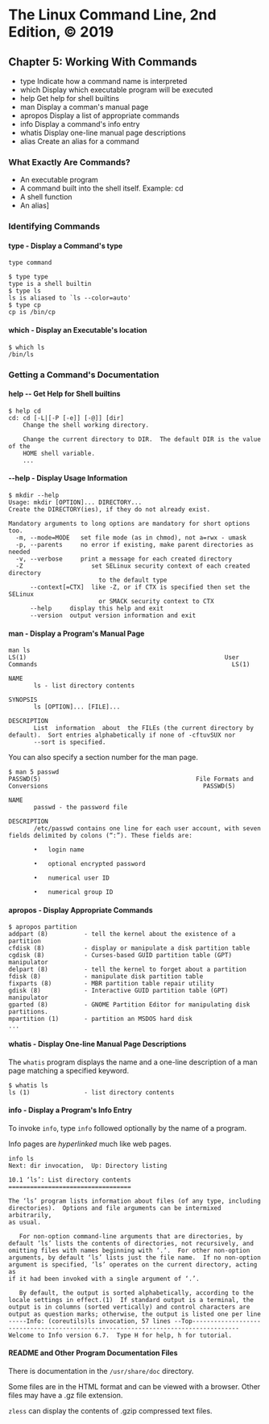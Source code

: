 # The Linux Command Line, 2nd Edition, © 2019

## Chapter 5: Working With Commands

* type Indicate how a command name is interpreted
* which Display which executable program will be executed
* help Get help for shell builtins
* man Display a comman's manual page
* apropos Display a list of appropriate commands
* info Display a command's info entry
* whatis Display one-line manual page descriptions
* alias Create an alias for a command

### What Exactly Are Commands?

* An executable program
* A command built into the shell itself. Example: cd
* A shell function
* An alias]

### Identifying Commands 

#### type - Display a Command's type

`type command`

```
$ type type
type is a shell builtin
$ type ls
ls is aliased to `ls --color=auto'
$ type cp
cp is /bin/cp
```

#### which - Display an Executable's location

```
$ which ls
/bin/ls
```

### Getting a Command's Documentation

#### help -- Get Help for Shell builtins

```
$ help cd
cd: cd [-L|[-P [-e]] [-@]] [dir]
    Change the shell working directory.
    
    Change the current directory to DIR.  The default DIR is the value of the
    HOME shell variable.
    ...
```

#### --help - Display Usage Information

```
$ mkdir --help
Usage: mkdir [OPTION]... DIRECTORY...
Create the DIRECTORY(ies), if they do not already exist.

Mandatory arguments to long options are mandatory for short options too.
  -m, --mode=MODE   set file mode (as in chmod), not a=rwx - umask
  -p, --parents     no error if existing, make parent directories as needed
  -v, --verbose     print a message for each created directory
  -Z                   set SELinux security context of each created directory
                         to the default type
      --context[=CTX]  like -Z, or if CTX is specified then set the SELinux
                         or SMACK security context to CTX
      --help     display this help and exit
      --version  output version information and exit
```

#### man - Display a Program's Manual Page

```
man ls
LS(1)                                                       User Commands                                                      LS(1)

NAME
       ls - list directory contents

SYNOPSIS
       ls [OPTION]... [FILE]...

DESCRIPTION
       List  information  about  the FILEs (the current directory by default).  Sort entries alphabetically if none of -cftuvSUX nor
       --sort is specified.
```

You can also specify a section number for the man page.
```
$ man 5 passwd
PASSWD(5)                                           File Formats and Conversions                                           PASSWD(5)

NAME
       passwd - the password file

DESCRIPTION
       /etc/passwd contains one line for each user account, with seven fields delimited by colons (“:”). These fields are:

       •   login name

       •   optional encrypted password

       •   numerical user ID

       •   numerical group ID
```

#### apropos  - Display Appropriate Commands

```
$ apropos partition
addpart (8)          - tell the kernel about the existence of a partition
cfdisk (8)           - display or manipulate a disk partition table
cgdisk (8)           - Curses-based GUID partition table (GPT) manipulator
delpart (8)          - tell the kernel to forget about a partition
fdisk (8)            - manipulate disk partition table
fixparts (8)         - MBR partition table repair utility
gdisk (8)            - Interactive GUID partition table (GPT) manipulator
gparted (8)          - GNOME Partition Editor for manipulating disk partitions.
mpartition (1)       - partition an MSDOS hard disk
...
```

#### whatis - Display One-line Manual Page Descriptions

The `whatis` program displays the name and a one-line description of a man page matching a specified keyword.
```
$ whatis ls
ls (1)               - list directory contents
```

#### info - Display a Program's Info Entry

To invoke `info`, type `info` followed optionally by the name of a program.

Info pages are _hyperlinked_ much like web pages.

```
info ls
Next: dir invocation,  Up: Directory listing

10.1 ‘ls’: List directory contents
==================================

The ‘ls’ program lists information about files (of any type, including
directories).  Options and file arguments can be intermixed arbitrarily,
as usual.

   For non-option command-line arguments that are directories, by
default ‘ls’ lists the contents of directories, not recursively, and
omitting files with names beginning with ‘.’.  For other non-option
arguments, by default ‘ls’ lists just the file name.  If no non-option
argument is specified, ‘ls’ operates on the current directory, acting as
if it had been invoked with a single argument of ‘.’.

   By default, the output is sorted alphabetically, according to the
locale settings in effect.(1)  If standard output is a terminal, the
output is in columns (sorted vertically) and control characters are
output as question marks; otherwise, the output is listed one per line
-----Info: (coreutils)ls invocation, 57 lines --Top-----------------------------------------------------------------------------------
Welcome to Info version 6.7.  Type H for help, h for tutorial.
```

#### README and Other Program Documentation Files

There is documentation in the `/usr/share/doc` directory.

Some files are in the HTML format and can be viewed with a browser.
Other files may have a .gz file extension.

`zless` can display the contents of .gzip compressed text files.

